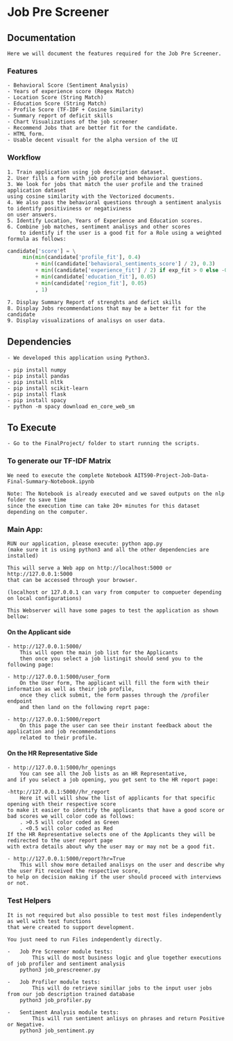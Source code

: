 # Job Pre Screener

## Documentation

    Here we will document the features required for the Job Pre Screener.

### Features

    - Behavioral Score (Sentiment Analysis)
    - Years of experience score (Regex Match)
    - Location Score (String Match)
    - Education Score (String Match)
    - Profile Score (TF-IDF + Cosine Similarity)
    - Summary report of deficit skills
    - Chart Visualizations of the job screener
    - Recommend Jobs that are better fit for the candidate.
    - HTML form.
    - Usable decent visualt for the alpha version of the UI


### Workflow

    1. Train application using job description dataset.
    2. User fills a form with job profile and behavioral questions.
    3. We look for jobs that match the user profile and the trained application dataset 
    using cosine similarity with the Vectorized documents.   
    4. We also pass the behavioral questions through a sentiment analysis to identify positiviness or negativiness 
    on user answers.
    5. Identify Location, Years of Experience and Education scores.
    6. Combine job matches, sentiment analisys and other scores 
        to identify if the user is a good fit for a Role using a weighted formula as follows:
   
   ```python 
   candidate['score'] = \
        min(min(candidate['profile_fit'], 0.4)
            + min((candidate['behavioral_sentiments_score'] / 2), 0.3)
            + min((candidate['experience_fit'] / 2) if exp_fit > 0 else -0.2, 0.2)
            + min(candidate['education_fit'], 0.05)
            + min(candidate['region_fit'], 0.05)
            , 1)
   ``` 
    
    7. Display Summary Report of strenghts and defict skills
    8. Display Jobs recommendations that may be a better fit for the candidate
    9. Display visualizations of analisys on user data.

## Dependencies
    - We developed this application using Python3.

    - pip install numpy
    - pip install pandas
    - pip install nltk
    - pip install scikit-learn
    - pip install flask
    - pip install spacy
    - python -m spacy download en_core_web_sm

## To Execute
    - Go to the FinalProject/ folder to start running the scripts. 

### To generate our TF-IDF Matrix
    We need to execute the complete Notebook AIT590-Project-Job-Data-Final-Summary-Notebook.ipynb
    
    Note: The Notebook is already executed and we saved outputs on the nlp folder to save time
    since the execution time can take 20+ minutes for this dataset depending on the computer.

### Main App:

    RUN our application, please execute: python app.py
    (make sure it is using python3 and all the other dependencies are installed)

    This will serve a Web app on http://localhost:5000 or http://127.0.0.1:5000 
    that can be accessed through your browser.

    (localhost or 127.0.0.1 can vary from computer to compueter depending on local configurations)
    
    This Webserver will have some pages to test the application as shown bellow:

#### On the Applicant side

    - http://127.0.0.1:5000/
        This will open the main job list for the Applicants
        then once you select a job listingit should send you to the following page:
    
    - http://127.0.0.1:5000/user_form
        On the User form, The applicant will fill the form with their information as well as their job profile,
        once they click submit, the form passes through the /profiler endpoint 
        and then land on the following reprt page:
    
    - http://127.0.0.1:5000/report
        On this page the user can see their instant feedback about the application and job recommendations
        related to their profile.

#### On the HR Representative Side

    - http://127.0.0.1:5000/hr_openings
        You can see all the Job lists as an HR Representative,
    and if you select a job opening, you get sent to the HR report page:
    
    -http://127.0.0.1:5000//hr_report 
        Here it will will show the list of applicants for that specific opening with their respective score
    to make it easier to identify the applicants that have a good score or bad scores we will color code as follows: 
        . >0.5 will color coded as Green
        . <0.5 will color coded as Red
    If the HR Representative selects one of the Applicants they will be redirected to the user report page
    with extra details about why the user may or may not be a good fit.
    
    - http://127.0.0.1:5000/report?hr=True
        This will show more detailed analisys on the user and describe why the user Fit received the respective score, 
    to help on decision making if the user should proceed with interviews or not.


### Test Helpers
    It is not required but also possible to test most files independently as well with test functions 
    that were created to support development.
    
    You just need to run Files independently directly.

    -   Job Pre Screener module tests:
            This will do most business logic and glue together executions of job profiler and sentiment analysis
        python3 job_prescreener.py
    
    -   Job Profiler module tests:
            This will do retrieve simillar jobs to the input user jobs from our job description trained database 
        python3 job_profiler.py

    -   Sentiment Analysis module tests:
            This will run sentiment anlisys on phrases and return Positive or Negative.
        python3 job_sentiment.py
